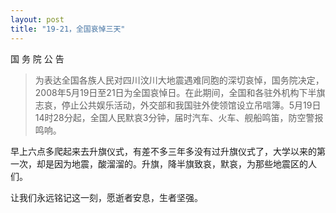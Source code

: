 ```yaml
---
layout: post
title: "19-21，全国哀悼三天"
---
```


国 务 院 公 告

> 为表达全国各族人民对四川汶川大地震遇难同胞的深切哀悼，国务院决定，2008年5月19日至21日为全国哀悼日。在此期间，全国和各驻外机构下半旗志哀，停止公共娱乐活动，外交部和我国驻外使领馆设立吊唁簿。5月19日14时28分起，全国人民默哀3分钟，届时汽车、火车、舰船鸣笛，防空警报鸣响。

早上六点多爬起来去升旗仪式，有差不多三年多没有过升旗仪式了，大学以来的第一次，却是因为地震，酸溜溜的。升旗，降半旗致哀，默哀，为那些地震区的人们。

让我们永远铭记这一刻，愿逝者安息，生者坚强。

